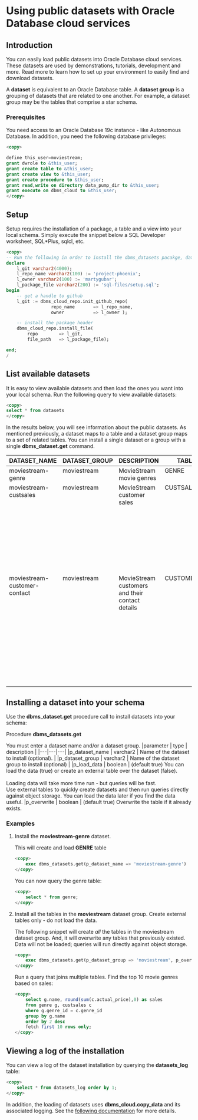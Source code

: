 # Using public datasets with Oracle Database cloud services

## Introduction
You can easily load public datasets into Oracle Database cloud services. These datasets are used by demonstrations, tutorials, development and more.  Read more to learn how to set up your environment to easily find and download datasets.

A **dataset** is equivalent to an Oracle Database table.  A **dataset group** is a grouping of datasets that are related to one another.  For example, a dataset group may be the tables that comprise a star schema.

### Prerequisites
You need access to an Oracle Database 19c instance - like Autonomous Database. In addition, you need the following database privileges:

```sql
<copy>

define this_user=moviestream;
grant dwrole to &this_user;
grant create table to &this_user;
grant create view to &this_user;
grant create procedure to &this_user;
grant read,write on directory data_pump_dir to &this_user;
grant execute on dbms_cloud to &this_user;
</copy>
```

## Setup
Setup requires the installation of a package, a table and a view into your local schema.  Simply execute the snippet below a SQL Developer worksheet, SQL*Plus, sqlcl, etc.

```sql
<copy>
-- Run the following in order to install the dbms_datasets pacakge, datasets view and datasets_log table
declare
    l_git varchar2(4000);
    l_repo_name varchar2(100) := 'project-phoenix';
    l_owner varchar2(100) := 'martygubar';
    l_package_file varchar2(200) := 'sql-files/setup.sql';
begin
    -- get a handle to github
    l_git := dbms_cloud_repo.init_github_repo(
                 repo_name       => l_repo_name,
                 owner           => l_owner );

    -- install the package header
    dbms_cloud_repo.install_file(
        repo        => l_git,
        file_path   => l_package_file);

end;
/
```

## List available datasets
It is easy to view available datasets and then load the ones you want into your local schema. Run the following query to view available datasets:

```sql
<copy>
select * from datasets
</copy>
```
In the results below, you will see information about the public datasets.  As mentioned previously, a dataset maps to a table and a dataset group maps to a set of related tables. You can install a single dataset or a group with a single **dbms_dataset.get** command.

<table><thead><tr>	<th>DATASET_NAME</th>
	<th>DATASET_GROUP</th>
	<th>DESCRIPTION</th>
	<th>TABLE_NAME</th>
	<th>FILE_TYPE</th>
	<th>FORMAT</th>
	<th>URL</th>
	<th>COLUMNS</th>
</tr></thead>
<tbody id="data">

<tr valign="top">
<td>moviestream-genre</td>
<td>moviestream</td>
<td>MovieStream movie genres</td>
<td>GENRE</td>
<td>csv</td>
<td>{"dateformat":"YYYY-MM-DD","skipheaders":"1","delimiter":",","ignoreblanklines":"true","removequotes":"true","blankasnull":"true","trimspaces":"lrtrim","truncatecol":"true","ignoremissingcolumns":"true"}</td>
<td>https://objectstorage.us-ashburn-1.oraclecloud.com/n/adwc4pm/b/moviestream_gold/o/genre/*</td>
<td>[{"column_name":"GENRE_ID","data_type":"NUMBER","data_length":22,"data_precision":null,"data_scale":null},{"column_name":"NAME","data_type":"VARCHAR2","data_length":30,"data_precision":null,"data_scale":null}]</td>
	</tr>
	<tr valign="top">
<td>moviestream-custsales</td>
<td>moviestream</td>
<td>MovieStream customer sales</td>
<td>CUSTSALES</td>
<td>parquet</td>
<td>{"type":"parquet","schema":"all"}</td>
<td>https://objectstorage.us-ashburn-1.oraclecloud.com/n/adwc4pm/b/moviestream_gold/o/custsales/*</td>
<td>[{"column_name":"DAY_ID","data_type":"DATE","data_length":7,"data_precision":null,"data_scale":null},{"column_name":"GENRE_ID","data_type":"NUMBER","data_length":22,"data_precision":20,"data_scale":0},{"column_name":"MOVIE_ID","data_type":"NUMBER","data_length":22,"data_precision":20,"data_scale":0},{"column_name":"CUST_ID","data_type":"NUMBER","data_length":22,"data_precision":20,"data_scale":0},{"column_name":"APP","data_type":"VARCHAR2","data_length":4000,"data_precision":null,"data_scale":null},{"column_name":"DEVICE","data_type":"VARCHAR2","data_length":4000,"data_precision":null,"data_scale":null},{"column_name":"OS","data_type":"VARCHAR2","data_length":4000,"data_precision":null,"data_scale":null},{"column_name":"PAYMENT_METHOD","data_type":"VARCHAR2","data_length":4000,"data_precision":null,"data_scale":null},{"column_name":"LIST_PRICE","data_type":"BINARY_DOUBLE","data_length":8,"data_precision":null,"data_scale":null},{"column_name":"DISCOUNT_TYPE","data_type":"VARCHAR2","data_length":4000,"data_precision":null,"data_scale":null},{"column_name":"DISCOUNT_PERCENT","data_type":"BINARY_DOUBLE","data_length":8,"data_precision":null,"data_scale":null},{"column_name":"ACTUAL_PRICE","data_type":"BINARY_DOUBLE","data_length":8,"data_precision":null,"data_scale":null}]</td>
	</tr>
	<tr valign="top">
<td>moviestream-customer-contact</td>
<td>moviestream</td>
<td>MovieStream customers and their contact details</td>
<td>CUSTOMER_CONTACT</td>
<td>csv</td>
<td>{"dateformat":"YYYY-MM-DD","skipheaders":"1","delimiter":",","ignoreblanklines":"true","removequotes":"true","blankasnull":"true","trimspaces":"lrtrim","truncatecol":"true","ignoremissingcolumns":"true"}</td>
<td>https://objectstorage.us-ashburn-1.oraclecloud.com/n/adwc4pm/b/moviestream_gold/o/customer_contact/*</td>
<td>[{"column_name":"CUST_ID","data_type":"NUMBER","data_length":22,"data_precision":null,"data_scale":null},{"column_name":"LAST_NAME","data_type":"VARCHAR2","data_length":200,"data_precision":null,"data_scale":null},{"column_name":"FIRST_NAME","data_type":"VARCHAR2","data_length":200,"data_precision":null,"data_scale":null},{"column_name":"EMAIL","data_type":"VARCHAR2","data_length":500,"data_precision":null,"data_scale":null},{"column_name":"STREET_ADDRESS","data_type":"VARCHAR2","data_length":400,"data_precision":null,"data_scale":null},{"column_name":"POSTAL_CODE","data_type":"VARCHAR2","data_length":10,"data_precision":null,"data_scale":null},{"column_name":"CITY","data_type":"VARCHAR2","data_length":100,"data_precision":null,"data_scale":null},{"column_name":"STATE_PROVINCE","data_type":"VARCHAR2","data_length":100,"data_precision":null,"data_scale":null},{"column_name":"COUNTRY","data_type":"VARCHAR2","data_length":400,"data_precision":null,"data_scale":null},{"column_name":"COUNTRY_CODE","data_type":"VARCHAR2","data_length":2,"data_precision":null,"data_scale":null},{"column_name":"CONTINENT","data_type":"VARCHAR2","data_length":400,"data_precision":null,"data_scale":null},{"column_name":"YRS_CUSTOMER","data_type":"NUMBER","data_length":22,"data_precision":null,"data_scale":null},{"column_name":"PROMOTION_RESPONSE","data_type":"NUMBER","data_length":22,"data_precision":null,"data_scale":null},{"column_name":"LOC_LAT","data_type":"NUMBER","data_length":22,"data_precision":null,"data_scale":null},{"column_name":"LOC_LONG","data_type":"NUMBER","data_length":22,"data_precision":null,"data_scale":null}]</td>
</tr>
</tbody>
</table>


## Installing a dataset into your schema
Use the **dbms_dataset.get** procedure call to install datasets into your schema:

Procedure **dbms_datasets.get**

You must enter a dataset name and/or a dataset group.
|parameter | type | description |
|---|---|---|
|p\_dataset\_name | varchar2 | Name of the dataset to install (optional).   |
|p\_dataset\_group | varchar2 | Name of the dataset group to install (optional) |
|p\_load\_data | boolean | (default true) You can load the data (true) or create an external table over the dataset (false).  <br><br>Loading data will take more time run - but queries will be fast. <br>Use external tables to quickly create datasets and then run queries directly against object storage. You can load the data later if you find the data useful.
|p\_overwrite | boolean | (default true) Overwrite the table if it already exists.

### Examples

1. Install the **moviestream-genre** dataset.

    This will create and load **GENRE** table

    ```sql
    <copy>
        exec dbms_datasets.get(p_dataset_name => 'moviestream-genre')
    </copy>
    ```
    You can now query the genre table:
    ```sql
    <copy>
        select * from genre;
    </copy>
    ```

2. Install all the tables in the **moviestream** dataset group. Create external tables only - do not load the data.

    The following snippet will create *all* the tables in the moviestream dataset group.  And, it will overwrite any tables that previously existed. Data will not be loaded; queries will run directly against object storage.
    ```sql
    <copy>
        exec dbms_datasets.get(p_dataset_group => 'moviestream', p_overwrite => true, p_load_data => false)
    </copy>
    ```
    Run a query that joins multiple tables. Find the top 10 movie genres based on sales:
    ```sql
    <copy>
        select g.name, round(sum(c.actual_price),0) as sales
        from genre g, custsales c
        where g.genre_id = c.genre_id
        group by g.name
        order by 2 desc
        fetch first 10 rows only;
    </copy>
    ```

## Viewing a log of the installation
You can view a log of the dataset installation by querying the **datasets\_log** table:
```sql
<copy>
    select * from datasets_log order by 1;
</copy>
```

In addition, the loading of datasets uses **dbms\_cloud.copy\_data** and its associated logging. See the [following documentation](https://docs.oracle.com/en/cloud/paas/autonomous-database/adbbj/index.html#articletitle) for more details.
